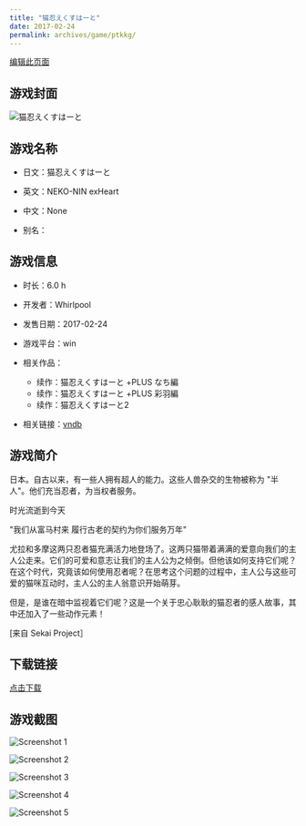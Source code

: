 ```yaml
---
title: "猫忍えくすはーと"
date: 2017-02-24
permalink: archives/game/ptkkg/
---
```

[编辑此页面](https://github.com/ACG-3/ADV3-source/blob/main/source/_posts/%E7%8C%AB%E5%BF%8D%E3%81%88%E3%81%8F%E3%81%99%E3%81%AF%E3%83%BC%E3%81%A8.md)

## 游戏封面

![猫忍えくすはーと](https://pan.timero.xyz/d/onedrive/img_lib_001/%E7%8C%AB%E5%BF%8D%E3%81%88%E3%81%8F%E3%81%99%E3%81%AF%E3%83%BC%E3%81%A8_cover.avif)


## 游戏名称

- 日文：猫忍えくすはーと
- 英文：NEKO-NIN exHeart
- 中文：None

- 别名：


## 游戏信息

- 时长：6.0 h
- 开发者：Whirlpool
- 发售日期：2017-02-24
- 游戏平台：win
- 相关作品：
   - 续作：猫忍えくすはーと +PLUS なち編
   - 续作：猫忍えくすはーと +PLUS 彩羽編
   - 续作：猫忍えくすはーと2

- 相关链接：[vndb](https://vndb.org/v20433)


## 游戏简介

日本。自古以来，有一些人拥有超人的能力。这些人兽杂交的生物被称为 "半人"。他们充当忍者，为当权者服务。

时光流逝到今天
 
"我们从富马村来 履行古老的契约为你们服务万年"
 
尤拉和多摩这两只忍者猫充满活力地登场了。这两只猫带着满满的爱意向我们的主人公走来。它们的可爱和意志让我们的主人公为之倾倒。但他该如何支持它们呢？在这个时代，究竟该如何使用忍者呢？在思考这个问题的过程中，主人公与这些可爱的猫咪互动时，主人公的主人翁意识开始萌芽。

但是，是谁在暗中监视着它们呢？这是一个关于忠心耿耿的猫忍者的感人故事，其中还加入了一些动作元素！

[来自 Sekai Project］


## 下载链接

[点击下载](https://pan.timero.xyz/onedrive/adv_lib_001/%E7%8C%AB%E5%BF%8D%E3%81%88%E3%81%8F%E3%81%99%E3%81%AF%E3%83%BC%E3%81%A8)


## 游戏截图


![Screenshot 1](https://pan.timero.xyz/d/onedrive/img_lib_001/%E7%8C%AB%E5%BF%8D%E3%81%88%E3%81%8F%E3%81%99%E3%81%AF%E3%83%BC%E3%81%A8_Screenshot_1.avif)

![Screenshot 2](https://pan.timero.xyz/d/onedrive/img_lib_001/%E7%8C%AB%E5%BF%8D%E3%81%88%E3%81%8F%E3%81%99%E3%81%AF%E3%83%BC%E3%81%A8_Screenshot_2.avif)

![Screenshot 3](https://pan.timero.xyz/d/onedrive/img_lib_001/%E7%8C%AB%E5%BF%8D%E3%81%88%E3%81%8F%E3%81%99%E3%81%AF%E3%83%BC%E3%81%A8_Screenshot_3.avif)

![Screenshot 4](https://pan.timero.xyz/d/onedrive/img_lib_001/%E7%8C%AB%E5%BF%8D%E3%81%88%E3%81%8F%E3%81%99%E3%81%AF%E3%83%BC%E3%81%A8_Screenshot_4.avif)

![Screenshot 5](https://pan.timero.xyz/d/onedrive/img_lib_001/%E7%8C%AB%E5%BF%8D%E3%81%88%E3%81%8F%E3%81%99%E3%81%AF%E3%83%BC%E3%81%A8_Screenshot_5.avif)

